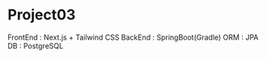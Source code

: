 # Project03
FrontEnd : Next.js + Tailwind CSS
BackEnd : SpringBoot(Gradle)
ORM : JPA
DB : PostgreSQL
